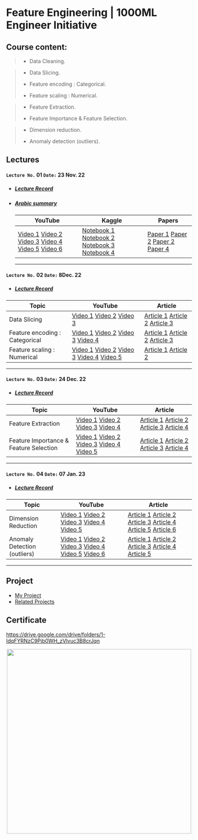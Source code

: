 # Feature Engineering | 1000ML Engineer Initiative 

## Course content:
> - Data Cleaning.

>- Data Slicing.
>
>- Feature encoding : Categorical.
>
>- Feature scaling : Numerical.

>- Feature Extraction.
>
>- Feature Importance & Feature Selection.

>- Dimension reduction.
>
>- Anomaly detection (outliers).

## Lectures

####   `Lecture No.` 01  `Date:` 23 Nov. 22 

- ##### [Lecture Record](https://www.youtube.com/watch?v=IJuoeOj1HFg&list=PL6-3IRz2XF5WAfo7GdSQdLWwEscdyYCVM)

- ##### [Arabic summary](https://github.com/AhmedUZaki/Feature-Engineering-1000ML/blob/main/%D8%AA%D9%84%D8%AE%D9%8A%D8%B5%20%D8%B9%D8%B1%D8%A8%D9%8A%20%D9%84%D9%84%D9%85%D8%AD%D8%A7%D8%B6%D8%B1%D8%A7%D8%AA/%D9%85%D9%84%D8%AE%D8%B5%20%D9%85%D8%AD%D8%A7%D8%B6%D8%B1%D8%A7%D8%AA%20%D9%87%D9%86%D8%AF%D8%B3%D8%A9%20%D8%A7%D9%84%D8%B9%D9%86%D8%A7%D8%B5%D8%B1%20%D8%A7%D9%84%D8%AF%D9%81%D8%B9%D8%A9%20%D8%A7%D9%84%D8%AB%D8%A7%D9%86%D9%8A%D8%A9%20-%20%D9%85%D8%AD%D8%A7%D8%B6%D8%B1%D8%A9%20%D8%B1%D9%82%D9%85%20(1).pdf)

  | YouTube                                                      | Kaggle                                                       | Papers                                                       |
  | ------------------------------------------------------------ | ------------------------------------------------------------ | ------------------------------------------------------------ |
  | [Video 1](https://www.youtube.com/watch?v=awTU_lDQDYw) [Video 2](https://www.youtube.com/watch?v=S2Fqk1icPFs) [Video 3](https://www.youtube.com/watch?v=IxxGqoOksJ4) [Video 4](https://www.youtube.com/watch?v=vPaXbA_xQFQ) [Video 5](https://www.youtube.com/watch?v=_6a1AZ8R7cI) [Video 6](https://www.youtube.com/watch?v=T18rp49owgM) | [Notebook 1](https://www.kaggle.com/code/rtatman/data-cleaning-challenge-handling-missing-values) [Notebook 2](https://www.kaggle.com/code/rtatman/data-cleaning-challenge-scale-and-normalize-data) [Notebook 3](https://www.kaggle.com/code/chadalee/olympics-data-cleaning-exploration-prediction) [Notebook 4](https://www.kaggle.com/code/milankalkenings/comprehensive-tutorial-data-cleaning) | [Paper 1](https://github.com/AhmedUZaki/Feature-Engineering-1000ML/blob/main/Papers/Lecture%2001/01%20data-cleaning-IEEE.pdf) [Paper 2](https://github.com/AhmedUZaki/Feature-Engineering-1000ML/blob/main/Papers/Lecture%2001/02%20Hellerstein_2008.pdf) [Paper 2](https://github.com/AhmedUZaki/Feature-Engineering-1000ML/blob/main/Papers/Lecture%2001/03%20Ganti_Ch1.pdf) [Paper 4](https://github.com/AhmedUZaki/Feature-Engineering-1000ML/blob/main/Papers/Lecture%2001/04%20data_cleaning_2010.pdf) |

  ---

####   `Lecture No.` 02  `Date:` 8Dec. 22 

- ##### [Lecture Record](https://www.youtube.com/watch?v=W_X441-YB6E&list=PL6-3IRz2XF5WAfo7GdSQdLWwEscdyYCVM&index=2)

| Topic                          | YouTube                                                      | Article                                                      |
| ------------------------------ | ------------------------------------------------------------ | ------------------------------------------------------------ |
| Data Slicing                   | [Video 1](https://www.youtube.com/watch?v=htyWDxKVttE) [Video 2](https://www.youtube.com/watch?v=ni9ng4Jy3Z8) [Video 3](https://www.youtube.com/watch?v=Sz_iXvh25Ew) | [Article 1](https://www.activestate.com/resources/quick-reads/how-to-slice-a-dataframe-in-pandas/) [Article 2](https://datacarpentry.org/python-ecology-lesson/03-index-slice-subset/index.html) [Article 3](https://www.journaldev.com/55406/data-filtering-in-python-pandas) |
| Feature encoding : Categorical | [Video 1](https://www.youtube.com/watch?v=irHhDMbw3xo) [Video 2](https://www.youtube.com/watch?v=WXHLLO4FnZs) [Video 3](https://www.youtube.com/watch?v=Guis2MvnJfU) [Video 4](https://www.youtube.com/watch?v=u5R2G_fR6sc ) | [Article 1](https://analyticsindiamag.com/a-complete-guide-to-categorical-data-encoding) [Article 2](https://www.analyticsvidhya.com/blog/2020/08/types-of-categorical-data-encoding/) [Article 3](https://www.geeksforgeeks.org/feature-encoding-techniques-machine-learning/) |
| Feature scaling : Numerical    | [Video 1](https://www.youtube.com/watch?v=31_JLKI8xPQ) [Video 2](https://www.youtube.com/watch?v=Dch6J3HzIOw) [Video 3](https://www.youtube.com/watch?v=4RmXXNxAves) [Video 4](https://www.youtube.com/watch?v=wFuBUbfixzU) [Video 5](https://www.youtube.com/watch?v=ZddUwo4R5ug) | [Article 1](https://www.analyticsvidhya.com/blog/2020/04/feature-scaling-machine-learning-normalization-standardization/) [Article 2](https://www.geeksforgeeks.org/ml-feature-scaling-part-2/) |

---

####   `Lecture No.` 03  `Date:` 24 Dec. 22 

- ##### [Lecture Record](https://www.youtube.com/watch?v=RLkUwTAN87E&list=PL6-3IRz2XF5WAfo7GdSQdLWwEscdyYCVM&index=3)

| Topic                                  | YouTube                                                      | Article                                                      |
| -------------------------------------- | ------------------------------------------------------------ | ------------------------------------------------------------ |
| Feature Extraction                     | [Video 1](https://www.youtube.com/watch?v=pr5LXi4U10c&t=0s) [Video 2](https://www.youtube.com/watch?v=JviZB2d64KU&t=0s) [Video 3](https://www.youtube.com/watch?v=y_X4hXjTFNQ&t=0s) [Video 4](https://www.youtube.com/watch?v=YNrMdZtxRmQ&t=0s) | [Article 1](https://www.youtube.com/redirect?event=video_description&redir_token=QUFFLUhqa3FUMmhlSjJWS1dzdlA5R3pIM2pKX0pjX3lrUXxBQ3Jtc0tuc2czeGhqZGg4YWhPQmRsRHFPV2RGU09QWUtCQkx2OHYybmhPWENWQlBnREZIa1pCcmtFc2M2dUhJSmhWMUsxTF9jcm9ERWZxMEhVdWlhcDlBcGh2MXR4dFZ3a0hFUmdxSW5GUFlhc2RIdUQwcXJzcw&q=https%3A%2F%2Fdeepai.org%2Fmachine-learning-glossary-and-terms%2Ffeature-extraction&v=RLkUwTAN87E) [Article 2](https://www.youtube.com/redirect?event=video_description&redir_token=QUFFLUhqbVZlbnB4bTRMSU1oUFpSbFZINjdTaWU3bUs5d3xBQ3Jtc0tsNm03NmxpRmxWbmpxZHR0TThWVmRiaWE3UHNldmhhbldrMnVmQU5NamFfRUJOWW5uQWlPdGpwUVBINWJHdW1fQkZfbXlVOExDOU5tdTRHbVpCNHZPNjdURGY3MU1pTXEwZ0M3dWhxSUpVdnJjaEJKYw&q=https%3A%2F%2Fwww.analyticsvidhya.com%2Fblog%2F2021%2F04%2Fguide-for-feature-extraction-techniques%2F&v=RLkUwTAN87E) [Article 3](https://www.youtube.com/redirect?event=video_description&redir_token=QUFFLUhqbUpJenM0YVpnWS1UZ2tVY1QtWVdyOHRMWkZ0d3xBQ3Jtc0tscVl6eExQOHhBZzBKSWRSNHJPMHZRMXFxZFBEMVpocEVmQTg5cG9uam5OVmQ0V2o4c21OeDFITXNPVFN0VjU3Tk9KakhWa1A3OTJGeWVycGl0dll5aVpqTGxMQVdnOHFVSU5RS29oalpfbWRwOHFpNA&q=https%3A%2F%2Fwww.educative.io%2Fanswers%2Fwhat-is-feature-extraction&v=RLkUwTAN87E) [Article 4](https://www.youtube.com/redirect?event=video_description&redir_token=QUFFLUhqbG96WFJDZUFSbWlBSWh3dDRCTDZ3X1RVNnVpUXxBQ3Jtc0tsYi1hWlI4cUk2WTNpOXctTk9NeWhSRTl3NklDVjczdGpXWURyZ0FNNHBIcTRYbVJmWVNDNDhCd2dTMUpOd21nZlNDZHdLVzRFOXRQdFhXd25QUjRmcVh5enVBVXIyMU1vY0I0eXIzSDFaYWtEQ0Vzaw&q=https%3A%2F%2Fmachinelearningmastery.com%2Ffeature-extraction-on-tabular-data%2F&v=RLkUwTAN87E) |
| Feature Importance & Feature Selection | [Video 1](https://www.youtube.com/watch?v=IhSWvwmpwTU&t=0s) [Video 2](https://www.youtube.com/watch?v=5bHpPQ6_OU4&t=0s) [Video 3](https://www.youtube.com/watch?v=YaKMeAlHgqQ&t=0s) [Video 4](https://www.youtube.com/watch?v=R47JAob1xBY&t=0s) [Video 5](https://www.youtube.com/watch?v=wjKvyk8xStg&t=0s) | [Article 1](https://www.youtube.com/redirect?event=video_description&redir_token=QUFFLUhqbWtBekdXQkdhZnJ0TE1uVEpWSXRjQ1dqM2VuZ3xBQ3Jtc0tsUEptUmtyTFM1S2NXSHA4S19ENXRvbkhLX3lQbU9FQnhGWjRrbld3d0QzRzV6QUd2dDdMc2NlR2k0Qll2WTB1MU54a0FBTFBPaHEwSjlPaHJ3RHlDNmhUd3M0cmxtTFJfbHhGWnlRcHVJUGtSbjltcw&q=https%3A%2F%2Fmachinelearningmastery.com%2Ffeature-selection-with-real-and-categorical-data%2F&v=RLkUwTAN87E) [Article 2](https://www.youtube.com/redirect?event=video_description&redir_token=QUFFLUhqbkJ5TTNlWHpIVkVlUFItNFFkNW9BbGh6NGJzQXxBQ3Jtc0tsR0d2RE1VQUl1dXpweUtqaDEwUGVaWV9NaHZUYlluUzZFZWdRYUVWWS1ZQTZNTEVxMnZ4Vk5Oc2FMSXJQLUtrMTdvYy1kV0UtTzBSak9FSUpMbXdyUy11RnBZT2UtSTdncUt2YlR1bmNja3lEMGFWdw&q=https%3A%2F%2Fwww.datacamp.com%2Ftutorial%2Ffeature-selection-python&v=RLkUwTAN87E) [Article 3](https://www.youtube.com/redirect?event=video_description&redir_token=QUFFLUhqbnA4RlQ5M00wLUo3NW5BZDdXTUZuUU5xaWJ5QXxBQ3Jtc0trUmMyQnJfUkVVcjlPTW5aZzNVWkUzaWZGd1lOQ2ctLWJHaUtLdHpZOUZTUXpOcWFOdGcxOUx5aVBuWl9kWG5iRXFnY05lZmZXLW1icU1EOFdXZ2U1c1o2S2pWQjVHZE54RUVSM2tUMThYbDBfcmpKOA&q=https%3A%2F%2Fwww.analyticsvidhya.com%2Fblog%2F2020%2F10%2Ffeature-selection-techniques-in-machine-learning%2F&v=RLkUwTAN87E) [Article 4](https://www.youtube.com/redirect?event=video_description&redir_token=QUFFLUhqa20yTkZpdGItaVhRc2VfYkdIc0NWWDNaYjV3QXxBQ3Jtc0ttU3RjSDg3T2dRa2ZET2dyNEN2bWl6LW1EZ2t2TGJ3b1lrVkNJTTduWEpGUnlQWGQ0TERCV3B6dmVydlRFaHJOamx1TDdjeGNzdDNXZzNPUkd6VC0wQVJCcHc1T0Vjb21UZmpfMzdUcmxzMDUzX25uUQ&q=https%3A%2F%2Fregenerativetoday.com%2Ffour-popular-feature-selection-methods-for-efficient-machine-learning-in-python%2F&v=RLkUwTAN87E) |

---

####   `Lecture No.` 04  `Date:` 07 Jan. 23 

- ##### [Lecture Record](https://www.youtube.com/watch?v=gOCgm2ftTnI&list=PL6-3IRz2XF5WAfo7GdSQdLWwEscdyYCVM&index=4)

| Topic                        | YouTube                                                      | Article                                                      |
| ---------------------------- | ------------------------------------------------------------ | ------------------------------------------------------------ |
| Dimension Reduction          | [Video 1](https://www.youtube.com/watch?v=i5xFuu3EakM&t=0s) [Video 2](https://www.youtube.com/watch?v=QdBy02ExhGI&t=0s) [Video 3](https://www.youtube.com/watch?v=uKveqmkjXfo&t=0s) [Video 4](https://www.youtube.com/watch?v=ib5ulrK3RyM&t=0s) [Video 5](https://www.youtube.com/watch?v=ib5ulrK3RyM&t=0s) | [Article 1](https://www.youtube.com/redirect?event=video_description&redir_token=QUFFLUhqa3JwdTJjT0ltbjBHMjlQaVVvdGFzLV9BbS1Yd3xBQ3Jtc0tuWERtTzEtS0d4RE5wc0o0OGNBemw4Q3IzTUhPOVVuUGxabENrVFkzV1BFN0hJX01NZHB1MUx5dVVCY1FxTVd2NjNIaUFLQlpGblBybmVzLWF3X0xSYnEtR1JUTEVjWHktRUxieVI4dmdQeFVrTnV2TQ&q=https%3A%2F%2Fmachinelearningmastery.com%2Fdimensionality-reduction-algorithms-with-python%2F&v=gOCgm2ftTnI) [Article 2](https://www.youtube.com/redirect?event=video_description&redir_token=QUFFLUhqbU5OckJXSi16Q2JkemFoUHFDR2FOZlltUzZwUXxBQ3Jtc0tsaEU2d2l2d0hIUWZjN3kyOUczQjRjNjhic2QxTXdaWHc0T1RIb0lOcF9lNW4zblM3b1VPdUg4X2VwZ1VLQjRod3hGM2xrNFpEQWpFbXFVQWt3RDdoRE9MMHFhd3NuaHdoa1pRR3NlZW9HYWNDYnp2MA&q=https%3A%2F%2Ftowardsdatascience.com%2Fdimension-reduction-techniques-with-python-f36ca7009e5c&v=gOCgm2ftTnI) [Article 3](https://www.youtube.com/redirect?event=video_description&redir_token=QUFFLUhqbjlaalZENnRoY2MxRWZidkxneDVGcXF4WkNVUXxBQ3Jtc0tuSHRSVTY3eHd3V0ZpbWFPcGdmSVoxX0tNMnk0SGVXVnRhbEJvYnZpWFdsd2RwRzlDeTJSajk2Q2M2OEt6X1NhR0lDM1hQTXdYWGoyazc0bE1ZWElyWXpMeHc2TndIb183a3B5Um1IVjRGXzJXRnJ5OA&q=https%3A%2F%2Fstackabuse.com%2Fdimensionality-reduction-in-python-with-scikit-learn%2F&v=gOCgm2ftTnI) [Article 4](https://www.youtube.com/redirect?event=video_description&redir_token=QUFFLUhqa1ZmM1FzSHVpV21Qa25WRUt3akpKc1k2bU16UXxBQ3Jtc0tsOHN4R1d6dUxOcnJfbDdBVWlvYnNsOXpxanJQenJ0UGxIRXhVMUIwYUZhRkFjNFZDNDdnWV9VUWNQQjd2T3ppZWd0Tkx1YUkwcHl2MWROSy14V2NWU3AzOWRTcE8zMjZwRjNpLURMa29mRUZxOTZiOA&q=https%3A%2F%2Fwww.analyticsvidhya.com%2Fblog%2F2018%2F08%2Fdimensionality-reduction-techniques-python%2F&v=gOCgm2ftTnI) [Article 5](https://www.youtube.com/redirect?event=video_description&redir_token=QUFFLUhqbDhXZGtUOWFSaGpzNzBha2twcTZaWWlHQ2NYUXxBQ3Jtc0tsSFNWR2c3bDk1RzFfeEl5Z056WTdxZHhCTlVZa1I4Yzd5ckJlZUpXQnZfVUVxdHRWemlreGRNM0lVV1UxRTJwRjZZMjhUeEtNenowcXNCZ0hSalZXc3d0V2xXTWRMbXZhUmszRkExODJIMVhxM0s4cw&q=https%3A%2F%2Fwww.learndatasci.com%2Ftutorials%2Fapplied-dimensionality-reduction-techniques-using-python%2F&v=gOCgm2ftTnI) [Article 6](https://www.youtube.com/redirect?event=video_description&redir_token=QUFFLUhqbXdTYkZQQzlPc194bmdvSU1zd0ZmU2J5OVM3QXxBQ3Jtc0trOWVOY25uQWk2NjBhMDctUDZlQ2tWZnBVQUhVTnFXV1V1eHRQVG1PaHJMbzZJMnY5dHAyQkVmSW1UdGhYT2FBM2RkN1M1Y0RFSEgzQ2xmejh2Q3hMbHdWNXB5Y2lGRGVyUmJSQ1ZZTXBhdFJ2dTBPcw&q=https%3A%2F%2Fbuiltin.com%2Fdata-science%2Fdimensionality-reduction-python&v=gOCgm2ftTnI) |
| Anomaly Detection (outliers) | [Video 1](https://www.youtube.com/watch?v=rzR_cKnkD18&t=0s) [Video 2](https://www.youtube.com/watch?v=pdF4V23Hj5Y&t=0s) [Video 3](https://www.youtube.com/watch?v=NEuU1gaUyww&t=0s) [Video 4](https://www.youtube.com/watch?v=TP3wdwD8JVY&t=0s) [Video 5](https://www.youtube.com/watch?v=FAjoPtjsk6Q&t=0s) [Video 6](https://www.youtube.com/watch?v=hzPaCrFtqTk&t=0s) | [Article 1](https://www.youtube.com/redirect?event=video_description&redir_token=QUFFLUhqa2dHZVlickdSZ2RnZUhKZjB4cFJUOXlEaGctZ3xBQ3Jtc0trUGZqY044a1BrU0pvV2M1U1RNczJZTlN6VlQzTlF4VlRUMk0tWndva3VtejRzdGFOTjdETVFaT2xUdTkxVUFMR3UtZDFvUHJsdGtJN2Fja2hyUFVqN19nZUdpSEtUOFM0cEc3Z1hydUFDZ0lSZjFYRQ&q=https%3A%2F%2Fbuiltin.com%2Fdata-science%2Foutlier-detection-python&v=gOCgm2ftTnI) [Article 2](https://www.youtube.com/redirect?event=video_description&redir_token=QUFFLUhqa3E2NEZycHJkNUJ2ODRCdjBhRTRoeldtV3RFUXxBQ3Jtc0trVTRPbkpEMmFvdHBIdm5Ib2NLaUZlZ1dJQUNEbzZpcG9qSFhhOXZlMFFiX25YSFp5R2hqREJ5M2FKTXhwanFKTTZ3aS1jMThESGd5eE5SMTNJNlhlaTZ1ZkxRdUJxYl8xOWZOeHBTaHpFVHB4ZDNlOA&q=https%3A%2F%2Fmachinelearningmastery.com%2Fmodel-based-outlier-detection-and-removal-in-python%2F&v=gOCgm2ftTnI) [Article 3](https://www.youtube.com/redirect?event=video_description&redir_token=QUFFLUhqazlMam1IQTFxOUVyTF9hTFQyeDBpVlZlWnFxUXxBQ3Jtc0tsaWxGdUx6NHNaNjFkd3hQM0VxLVNVRDB3LXBRNFlJS0FraUR1cWRHbzl1Wk5LUmJBc19MX0FpemZYXzVKZDlTbHJoMXJoTFJjRzNwUVM1R3FqZUd0bk5wU1BCUnFnQ1ZETTdpeUZ3bDRadUpWdjc5UQ&q=https%3A%2F%2Fwww.analyticsvidhya.com%2Fblog%2F2021%2F05%2Ffeature-engineering-how-to-detect-and-remove-outliers-with-python-code%2F&v=gOCgm2ftTnI) [Article 4](https://www.youtube.com/redirect?event=video_description&redir_token=QUFFLUhqazczWHM5eFFCaHlUTFNQR2RTbk92aGZ0TDdnd3xBQ3Jtc0tsMXJjSmQ4MUpWdWk0RUlFS3lsZXpneFBZbFNrUzdqdFdNOG9McmRaSHJRVlhYTnh1dzZ4X0VOT1VDblo0MGw5NVFucm4yYnZ5RE9GMElUb1BkTnhubjZvN2dOV2pDS3d6RWgxWGZzVVIyMVZiSjZJWQ&q=https%3A%2F%2Ftowardsdatascience.com%2Fintroducing-anomaly-outlier-detection-in-python-with-pyod-40afcccee9ff&v=gOCgm2ftTnI) [Article 5](https://www.youtube.com/redirect?event=video_description&redir_token=QUFFLUhqa2FJLUxhTWFfX25QYVBXZ3liRzNwaHFwTmV3Z3xBQ3Jtc0trWm56QTU5ZTdVUGVrQk13WjNWcDFGQjVnTk5qNWwtX05faTFVUWNDY1o2V2xDQ3lNNXUyaDk5XzlnSnZ0elRWamwwZ3NOdHJVakEzOFJ3VXdJOEtaVXFIV3VUTmtyTXNfR3FqSno3THdjeEQ2a0Uwcw&q=https%3A%2F%2Fcnvrg.io%2Fanomaly-detection-python%2F&v=gOCgm2ftTnI) |

---

## Project

- [My Project](https://github.com/Uliwazeer/Project-of-Feature-Engineering-1000ML/blob/master/Feature%20Engineering%20Project/rideshare_FeatureEngineering%20.ipynb)
- [Related Projects](https://github.com/HeshamAsem/1000MLEngineer/tree/main/FeatureEngineering) 

## Certificate
   https://drive.google.com/drive/folders/1-IdqFYRNzC9Pjb0WH_zVlvuc3B8crJqn
<p align="center"><img src='https://drive.google.com/drive/folders/1-IdqFYRNzC9Pjb0WH_zVlvuc3B8crJqn' width="500"/>
